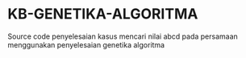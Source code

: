 # KB-GENETIKA-ALGORITMA
Source code penyelesaian kasus mencari nilai abcd pada persamaan menggunakan penyelesaian genetika algoritma
